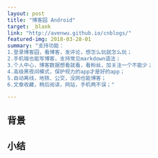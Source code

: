 ```yaml
---
layout: post
title: "博客园 Android"
target: _blank
link: "http://avenwu.github.io/cnblogs/"
featured-img: 2018-03-28-01
summary: "支持功能：
1.登录博客园，看博客，发评论，想怎么玩就怎么玩；
2.手机端也能写博客，支持常见markdown语法；
3.个人中心，博客数据想看就看，看粉丝，加关注一个不能少；
4.高级黑夜间模式，保护视力的app才是好的app；
5.自动离线，地铁、公交，没网也能博客；
6.文章收藏，稍后阅读，网站，手机两不误；"

---
```


## 背景


## 小结

